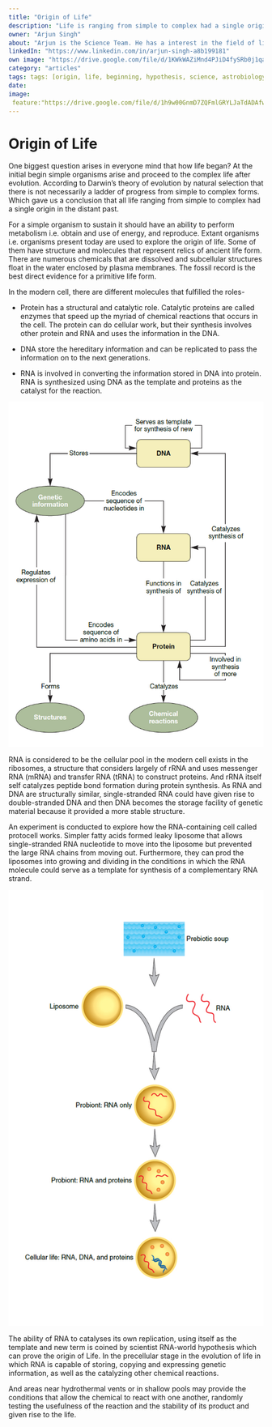 ```yaml
---
title: "Origin of Life"
description: "Life is ranging from simple to complex had a single origin in the distant past."
owner: "Arjun Singh"
about: "Arjun is the Science Team. He has a interest in the field of life science and machine learning. He is learning biocomputing."
linkedIn: "https://www.linkedin.com/in/arjun-singh-a8b199181"
own image: "https://drive.google.com/file/d/1KWkWAZiMnd4PJiD4fySRb0j1qaRcCwMe/view?usp=sharing"
category: "articles"
tags: tags: [origin, life, beginning, hypothesis, science, astrobiology]
date:
image:
 feature:"https://drive.google.com/file/d/1h9w00GnmD7ZQFmlGRYLJaTdADAfw24IC/view?usp=sharing"
---
```


# Origin of Life
One biggest question arises in everyone mind that how life began? At the initial begin simple organisms arise and proceed to the complex life after evolution. According to Darwin’s theory of evolution by natural selection that there is not necessarily a ladder of progress from simple to complex forms. Which gave us a conclusion that all life ranging from simple to complex had a single origin in the distant past.

For a simple organism to sustain it should have an ability to perform metabolism i.e. obtain and use of energy, and reproduce. Extant organisms i.e. organisms present today are used to explore the origin of life. Some of them have structure and molecules that represent relics of ancient life form. There are numerous chemicals that are dissolved and subcellular structures float in the water enclosed by plasma membranes.  The fossil record is the best direct evidence for a primitive life form.

In the modern cell, there are different molecules that fulfilled the roles-

- Protein has a structural and catalytic role. Catalytic proteins are called enzymes that speed up the myriad of chemical reactions that occurs in the cell. The protein can do cellular work, but their synthesis involves other protein and RNA and uses the information in the DNA.

- DNA store the hereditary information and can be replicated to pass the information on to the next generations.
- RNA is involved in converting the information stored in DNA into protein. RNA is synthesized using DNA as the template and proteins as the catalyst for the reaction.

![alt text](/img/dnaRNaprotein.jpg)

RNA is considered to be the cellular pool in the modern cell exists in the ribosomes, a structure that considers largely of rRNA and uses messenger RNA (mRNA) and transfer RNA (tRNA) to construct proteins. And rRNA itself self catalyzes peptide bond formation during protein synthesis. As RNA and DNA are structurally similar, single-stranded RNA could have given rise to double-stranded DNA and then DNA becomes the storage facility of genetic material because it provided a more stable structure.

An experiment is conducted to explore how the RNA-containing cell called protocell works. Simpler fatty acids formed leaky liposome that allows single-stranded RNA nucleotide to move into the liposome but prevented the large RNA chains from moving out. Furthermore, they can prod the liposomes into growing and dividing in the conditions in which the RNA molecule could serve as a template for synthesis of a complementary RNA strand.

![alt text](/img/rna_world.jpg)

The ability of RNA to catalyses its own replication, using itself as the template and new term is coined by scientist RNA-world hypothesis which can prove the origin of Life. In the precellular stage in the evolution of life in which RNA is capable of storing, copying and expressing genetic information, as well as the catalyzing other chemical reactions.

And areas near hydrothermal vents or in shallow pools may provide the conditions that allow the chemical to react with one another, randomly testing the usefulness of the reaction and the stability of its product and given rise to the life.
